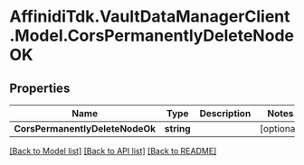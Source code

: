 # AffinidiTdk.VaultDataManagerClient.Model.CorsPermanentlyDeleteNodeOK

## Properties

Name | Type | Description | Notes
------------ | ------------- | ------------- | -------------
**CorsPermanentlyDeleteNodeOk** | **string** |  | [optional] 

[[Back to Model list]](../README.md#documentation-for-models) [[Back to API list]](../README.md#documentation-for-api-endpoints) [[Back to README]](../README.md)

